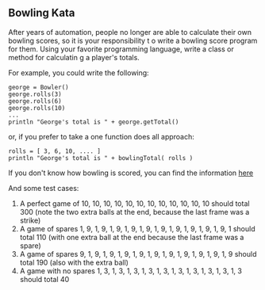 ﻿Bowling Kata
--------------------
After years of automation, people no longer are able to calculate their own bowling scores, so it is your responsibility t
o write a bowling score program for them. Using your favorite programming language, write a class or method for calculatin
g a player's totals.

For example, you could write the following:

    george = Bowler()
    george.rolls(3)
    george.rolls(6)
    george.rolls(10)
    ...
    println "George's total is " + george.getTotal()

or, if you prefer to take a one function does all approach:

    rolls = [ 3, 6, 10, .... ]
    println "George's total is " + bowlingTotal( rolls )

If you don't know how bowling is scored, you can find the information [here](http://www.bowling2u.com/trivia/game/scoring.asp)

And some test cases:

1. A perfect game of 10, 10, 10, 10, 10, 10, 10, 10, 10, 10, 10, 10 should total 300 (note the two extra balls at the end, because the last frame was a strike)
2. A game of spares 1, 9, 1, 9, 1, 9, 1, 9, 1, 9, 1, 9, 1, 9, 1, 9, 1, 9, 1, 9, 1 should total 110 (with one extra ball at the end because the last frame was a spare)
3. A game of spares 9, 1, 9, 1, 9, 1, 9, 1, 9, 1, 9, 1, 9, 1, 9, 1, 9, 1, 9, 1, 9 should total 190 (also with the extra ball)
4. A game with no spares 1, 3, 1, 3, 1, 3, 1, 3, 1, 3, 1, 3, 1, 3, 1, 3, 1, 3, 1, 3 should total 40